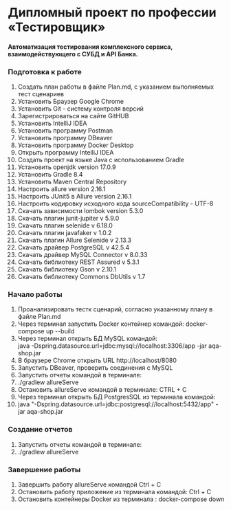 <h1> Дипломный проект по профессии «Тестировщик» </h1>
<h4> Aвтоматизация тестирования комплексного сервиса, взаимодействующего с СУБД и API Банка.</h4>

<h3> Подготовка к работе </h3>
<ol>
<li> Создать план работы в файле Plan.md, с указанием выполняемых тест сценариев </li>
<li> Установить Браузер Google Chrome </li>
<li> Установить Git - систему контроля версий </li>
<li> Зарегистрироваться на сайте GitHUB </li>
<li> Установить IntelliJ IDEA </li>
<li> Установить программу Postman </li>
<li> Установить программу DBeaver </li>
<li> Установить программу Docker Desktop </li>
<li> Открыть программу IntelliJ IDEA </li>
<li> Создать проект на языке Java с использованием Gradle </li>
<li> Установить openjdk version 17.0.9 </li>
<li> Установить Gradle  8.4 </li>
<li> Установить Maven Central Repository </li>
<li> Настроить allure version 2.16.1 </li>
<li> Настроить JUnit5 в Allure version 2.16.1 </li>
<li> Настроить кодировку исходного кода sourceCompatibility - UTF-8 </li>
<li> Скачать зависимости lombok version 5.3.0 </li>
<li> Скачать плагин junit-jupiter v 5.9.0 </li>
<li> Скачать плагин selenide v 6.18.0 </li>
<li> Скачать плагин javafaker v 1.0.2 </li>
<li> Скачать плагин Allure Selenide  v 2.13.3 </li>
<li> Скачать драйвер PostgreSQL  v 42.5.4 </li>
<li> Скачать драйвер MySQL Connector v 8.0.33</li>
<li> Скачать библиотеку REST Assured   v 5.3.1 </li>
<li> Скачать библиотеку Gson v 2.10.1 </li>
<li> Скачать библиотеку Commons DbUtils  v 1.7 </li>
</ol>
<h3> Начало работы </h3>
<ol>
<li> Проанализировать тестк сценарий, согласно указанному плану в файле Plan.md </li>
<li> Через терминал запустить Docker контейнер командой: docker-compose up --build </li>
<li> Через терминал открыть БД MySQL командой: <br> java -Dspring.datasource.url=jdbc:mysql://localhost:3306/app -jar aqa-shop.jar </li>
<li> В браузере Сhrome открыть URL http://localhost/8080 </li>
<li> Запустить DBeaver, проверить соединения с MySQL</li>
<li> Запустить отчеты командой в терминале: <br>
<li> ./gradlew allureServe</li>
<li> Остановить allureServe командой в терминале: CTRL + C</li>
<li> Через терминал открыть БД PostgresSQL из терминала командой: <br>
<li> java "-Dspring.datasource.url=jdbc:postgresql://localhost:5432/app" -jar aqa-shop.jar </li>
</ol>
<h3> Создание отчетов </h3>
<ol>
<li> Запустить отчеты командой в терминале: <br>
<li> ./gradlew allureServe</li>
</ol>

<h3> Завершение работы </h3>
<ol>
<li> Завершить работу allureServe командой Ctrl + C </li>
<li> Остановить работу приложение из терминала командой: Ctrl + C </li>
<li> Остановить контейнеры Docker из терминала : docker-compose down</li>
</ol>